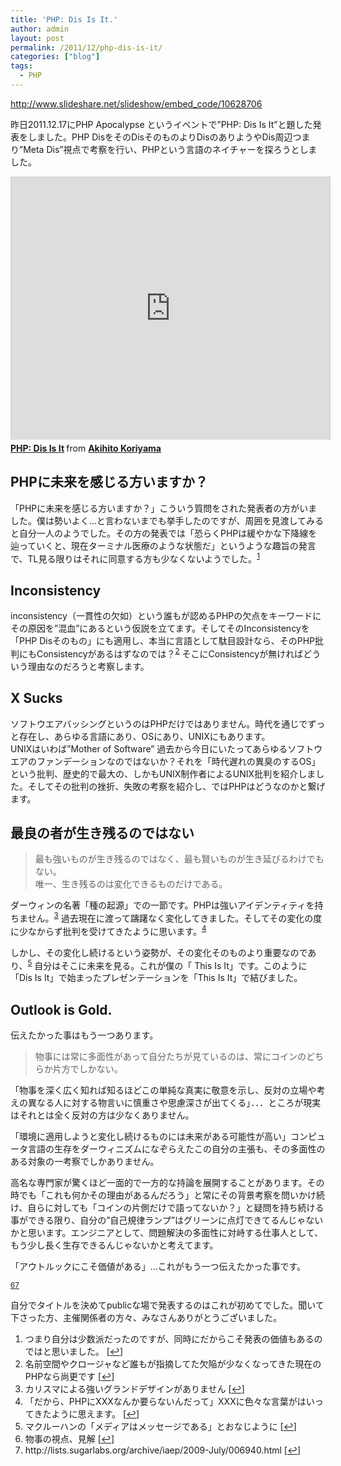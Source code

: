 ```yaml
---
title: 'PHP: Dis Is It.'
author: admin
layout: post
permalink: /2011/12/php-dis-is-it/
categories: ["blog"]
tags:
  - PHP
---
```


<http://www.slideshare.net/slideshow/embed_code/10628706>

昨日2011.12.17にPHP Apocalypse というイベントで”PHP: Dis Is It”と題した発表をしました。PHP DisをそのDisそのものよりDisのありようやDis周辺つまり”Meta Dis”視点で考察を行い、PHPという言語のネイチャーを探ろうとしました。


<iframe src="http://www.slideshare.net/slideshow/embed_code/10628706" width="510" height="420" frameborder="0" marginwidth="0" marginheight="0" scrolling="no" style="border:1px solid #CCC;border-width:1px 1px 0;margin-bottom:5px" allowfullscreen> </iframe> <div style="margin-bottom:5px"> <strong> <a href="https://www.slideshare.net/akihito.koriyama/php-dis-is-it-10628706" title="PHP: Dis Is It" target="_blank">PHP: Dis Is It</a> </strong> from <strong><a href="http://www.slideshare.net/akihito.koriyama" target="_blank">Akihito Koriyama</a></strong> </div>

## PHPに未来を感じる方いますか？

「PHPに未来を感じる方いますか？」こういう質問をされた発表者の方がいました。僕は勢いよく…と言わないまでも挙手したのですが、周囲を見渡してみると自分一人のようでした。その方の発表では「恐らくPHPは緩やかな下降線を辿っていくと、現在ターミナル医療のような状態だ」というような趣旨の発言で、TL見る限りはそれに同意する方も少なくないようでした。<sup><a href="#footnote_0_1084" id="identifier_0_1084" class="footnote-link footnote-identifier-link" title="つまり自分は少数派だったのですが、同時にだからこそ発表の価値もあるのではと思いました。">1</a></sup>　

## Inconsistency

inconsistency（一貫性の欠如）という誰もが認めるPHPの欠点をキーワードにその原因を”混血”にあるという仮説を立てます。そしてそのInconsistencyを「PHP Disそのもの」にも適用し、本当に言語として駄目設計なら、そのPHP批判にもConsistencyがあるはずなのでは？<sup><a href="#footnote_1_1084" id="identifier_1_1084" class="footnote-link footnote-identifier-link" title=" 名前空間やクロージャなど誰もが指摘してた欠陥が少なくなってきた現在のPHPなら尚更です ">2</a></sup> そこにConsistencyが無ければどういう理由なのだろうと考察します。

## X Sucks

ソフトウエアバッシングというのはPHPだけではありません。時代を通じでずっと存在し、あらゆる言語にあり、OSにあり、UNIXにもあります。  
UNIXはいわば”Mother of Software” 過去から今日にいたってあらゆるソフトウエアのファンデーションなのではないか？それを「時代遅れの異臭のするOS」という批判、歴史的で最大の、しかもUNIX制作者によるUNIX批判を紹介しました。そしてその批判の挫折、失敗の考察を紹介し、ではPHPはどうなのかと繋げます。

## 最良の者が生き残るのではない

> 最も強いものが生き残るのではなく、最も賢いものが生き延びるわけでもない。  
> 唯一、生き残るのは変化できるものだけである。 

ダーウィンの名著「種の起源」での一節です。PHPは強いアイデンティティを持ちません。<sup><a href="#footnote_2_1084" id="identifier_2_1084" class="footnote-link footnote-identifier-link" title="カリスマによる強いグランドデザインがありません">3</a></sup> 過去現在に渡って躊躇なく変化してきました。そしてその変化の度に少なからず批判を受けてきたように思います。<sup><a href="#footnote_3_1084" id="identifier_3_1084" class="footnote-link footnote-identifier-link" title="「だから、PHPにXXXなんか要らないんだって」XXXに色々な言葉がはいってきたように思えます。 ">4</a></sup>　

しかし、その変化し続けるという姿勢が、その変化そのものより重要なのであり、<sup><a href="#footnote_4_1084" id="identifier_4_1084" class="footnote-link footnote-identifier-link" title="マクルーハンの「メディアはメッセージである」とおなじように ">5</a></sup> 自分はそこに未来を見る。これが僕の「 This Is It」です。このように「Dis Is It」で始まったプレゼンテーションを「This Is It」で結びました。

## Outlook is Gold.

伝えたかった事はもう一つあります。

> 物事には常に多面性があって自分たちが見ているのは、常にコインのどちらか片方でしかない。 

「物事を深く広く知れば知るほどこの単純な真実に敬意を示し、反対の立場や考えの異なる人に対する物言いに慎重さや思慮深さが出てくる」．．．ところが現実はそれとは全く反対の方は少なくありません。

「環境に適用しようと変化し続けるものには未来がある可能性が高い」コンピュータ言語の生存をダーウィニズムになぞらえたこの自分の主張も、その多面性のある対象の一考察でしかありません。

高名な専門家が驚くほど一面的で一方的な持論を展開することがあります。その時でも「これも何かその理由があるんだろう」と常にその背景考察を問いかけ続け、自らに対しても「コインの片側だけで語ってないか？」と疑問を持ち続ける事ができる限り、自分の”自己規律ランプ”はグリーンに点灯できてるんじゃないかと思います。エンジニアとして、問題解決の多面性に対峙する仕事人として、もう少し長く生存できるんじゃないかと考えてます。

「アウトルックにこそ価値がある」…これがもう一つ伝えたかった事です。

<sup><a href="#footnote_5_1084" id="identifier_5_1084" class="footnote-link footnote-identifier-link" title="物事の視点、見解">6</a></sup><sup><a href="#footnote_6_1084" id="identifier_6_1084" class="footnote-link footnote-identifier-link" title="http://lists.sugarlabs.org/archive/iaep/2009-July/006940.html">7</a></sup>

自分でタイトルを決めてpublicな場で発表するのはこれが初めてでした。聞いて下さった方、主催関係者の方々、みなさんありがとうございました。

<ol class="footnotes">
  <li id="footnote_0_1084" class="footnote">
    つまり自分は少数派だったのですが、同時にだからこそ発表の価値もあるのではと思いました。 [<a href="#identifier_0_1084" class="footnote-link footnote-back-link">↩</a>]
  </li>
  <li id="footnote_1_1084" class="footnote">
    名前空間やクロージャなど誰もが指摘してた欠陥が少なくなってきた現在のPHPなら尚更です [<a href="#identifier_1_1084" class="footnote-link footnote-back-link">↩</a>]
  </li>
  <li id="footnote_2_1084" class="footnote">
    カリスマによる強いグランドデザインがありません [<a href="#identifier_2_1084" class="footnote-link footnote-back-link">↩</a>]
  </li>
  <li id="footnote_3_1084" class="footnote">
    「だから、PHPにXXXなんか要らないんだって」XXXに色々な言葉がはいってきたように思えます。 [<a href="#identifier_3_1084" class="footnote-link footnote-back-link">↩</a>]
  </li>
  <li id="footnote_4_1084" class="footnote">
    マクルーハンの「メディアはメッセージである」とおなじように [<a href="#identifier_4_1084" class="footnote-link footnote-back-link">↩</a>]
  </li>
  <li id="footnote_5_1084" class="footnote">
    物事の視点、見解 [<a href="#identifier_5_1084" class="footnote-link footnote-back-link">↩</a>]
  </li>
  <li id="footnote_6_1084" class="footnote">
    http://lists.sugarlabs.org/archive/iaep/2009-July/006940.html [<a href="#identifier_6_1084" class="footnote-link footnote-back-link">↩</a>]
  </li>
</ol>
